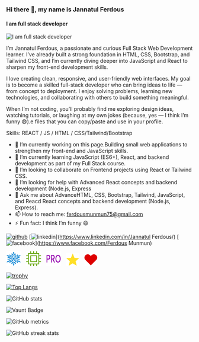 

### Hi there 👋, my name is Jannatul Ferdous
#### I am full stack developer
![I am full stack developer](https://arturssmirnovs.github.io/github-profile-readme-generator/images/banner.png)

 I’m Jannatul Ferdous, a passionate and curious Full Stack Web Development learner.
I’ve already built a strong foundation in HTML, CSS, Bootstrap, and Tailwind CSS, and I’m currently diving deeper into JavaScript and React to sharpen my front-end development skills.

I love creating clean, responsive, and user-friendly web interfaces. My goal is to become a skilled full-stack developer who can bring ideas to life — from concept to deployment.
I enjoy solving problems, learning new technologies, and collaborating with others to build something meaningful.

When I’m not coding, you’ll probably find me exploring design ideas, watching tutorials, or laughing at my own jokes (because, yes — I think I’m funny 😄).e files that you can copy/paste and use in your profile.

Skills: REACT / JS / HTML / CSS/Tailwind/Bootstrap

- 🔭 I’m currently working on this page.Building small web applications to strengthen my front-end and JavaScript skills. 
- 🌱 I’m currently learning JavaScript (ES6+), React, and backend development as part of my Full Stack course. 
- 👯 I’m looking to collaborate on Frontend projects using React or Tailwind CSS. 
- 🤔 I’m looking for help with Advanced React concepts and backend development (Node.js, Express 
- 💬 Ask me about AdvanceHTML, CSS, Bootstrap, Tailwind, JavaScript, and Reacd React concepts and backend development (Node.js, Express). 
- 📫 How to reach me: ferdousmunmun75@gmail.com 
- ⚡ Fun fact: I think I’m funny 😄 


[<img src='https://cdn.jsdelivr.net/npm/simple-icons@3.0.1/icons/github.svg' alt='github' height='40'>](https://github.com/FerdousMunmun)  [<img src='https://cdn.jsdelivr.net/npm/simple-icons@3.0.1/icons/linkedin.svg' alt='linkedin' height='40'>](https://www.linkedin.com/in/Jannatul Ferdous/)  [<img src='https://cdn.jsdelivr.net/npm/simple-icons@3.0.1/icons/facebook.svg' alt='facebook' height='40'>](https://www.facebook.com/Ferdous Munmun)  

<a href='https://archiveprogram.github.com/'><img src='https://raw.githubusercontent.com/acervenky/animated-github-badges/master/assets/acbadge.gif' width='40' height='40'></a> <a href='https://docs.github.com/en/developers'><img src='https://raw.githubusercontent.com/acervenky/animated-github-badges/master/assets/devbadge.gif' width='40' height='40'></a> <a href='https://github.com/pricing'><img src='https://raw.githubusercontent.com/acervenky/animated-github-badges/master/assets/pro.gif' width='40' height='40'></a> <a href='https://stars.github.com/'><img src='https://raw.githubusercontent.com/acervenky/animated-github-badges/master/assets/starbadge.gif' width='35' height='35'></a> <a href='https://docs.github.com/en/github/supporting-the-open-source-community-with-github-sponsors'><img src='https://raw.githubusercontent.com/acervenky/animated-github-badges/master/assets/sponsorbadge.gif' width='35' height='35'></a> 

[![trophy](https://github-profile-trophy.vercel.app/?username=FerdousMunmun)](https://github.com/ryo-ma/github-profile-trophy)

[![Top Langs](https://github-readme-stats.vercel.app/api/top-langs/?username=FerdousMunmun)](https://github.com/anuraghazra/github-readme-stats)

![GitHub stats](https://github-readme-stats.vercel.app/api?username=FerdousMunmun&show_icons=true)  

![Vaunt Badge](https://api.vaunt.dev/v1/github/entities/FerdousMunmun/contributions?format=svg&private=false)  

![GitHub metrics](https://metrics.lecoq.io/FerdousMunmun)  

![GitHub streak stats](https://streak-stats.demolab.com/?user=FerdousMunmun)  

